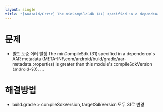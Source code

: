 ```yaml
---
layout: single
title: "[Android/Error] The minCompileSdk (31) specified in a dependency's AAR metadata ..."
---
```

# 문제 
- 빌드 도중 에러 발생
The minCompileSdk (31) specified in a
dependency's AAR metadata (META-INF/com/android/build/gradle/aar-metadata.properties)
is greater than this module's compileSdkVersion (android-30).
...

# 해결방법
- build.gradle > compileSdkVersion, targetSdkVersion 모두 31로 변경
